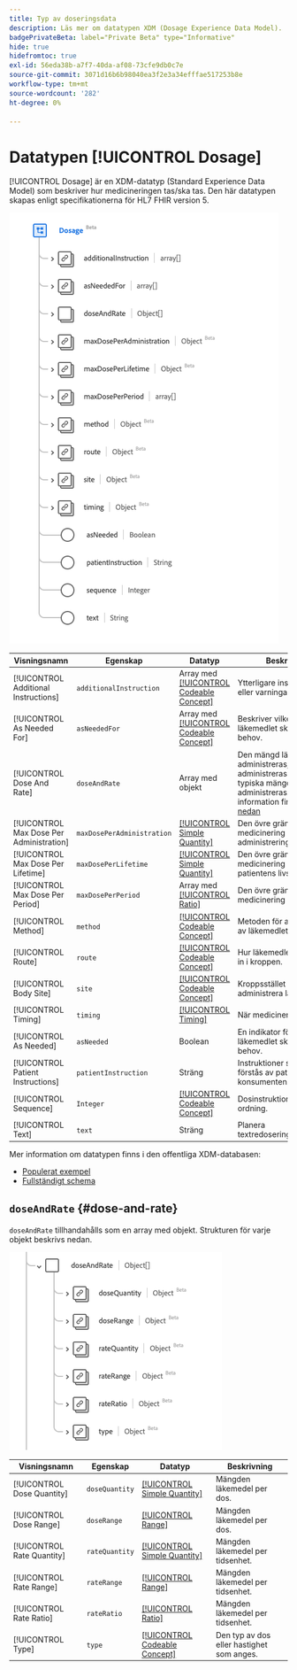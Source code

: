 ```yaml
---
title: Typ av doseringsdata
description: Läs mer om datatypen XDM (Dosage Experience Data Model).
badgePrivateBeta: label="Private Beta" type="Informative"
hide: true
hidefromtoc: true
exl-id: 56eda38b-a7f7-40da-af08-73cfe9db0c7e
source-git-commit: 3071d16b6b98040ea3f2e3a34efffae517253b8e
workflow-type: tm+mt
source-wordcount: '282'
ht-degree: 0%

---
```


# Datatypen [!UICONTROL Dosage]

[!UICONTROL Dosage] är en XDM-datatyp (Standard Experience Data Model) som beskriver hur medicineringen tas/ska tas. Den här datatypen skapas enligt specifikationerna för HL7 FHIR version 5.

![Struktur för doseringsdatatyp](../../../images/healthcare/data-types/dosage/dosage.png)

| Visningsnamn | Egenskap | Datatyp | Beskrivning |
| --- | --- | --- | --- |
| [!UICONTROL Additional Instructions] | `additionalInstruction` | Array med [[!UICONTROL Codeable Concept]](../data-types/codeable-concept.md) | Ytterligare instruktioner eller varningar till patienten. |
| [!UICONTROL As Needed For] | `asNeededFor` | Array med [[!UICONTROL Codeable Concept]](../data-types/codeable-concept.md) | Beskriver vilket ämne läkemedlet ska tas i vid behov. |
| [!UICONTROL Dose And Rate] | `doseAndRate` | Array med objekt | Den mängd läkemedel som administreras, ska administreras eller den typiska mängd som ska administreras. Mer information finns i avsnittet [nedan](#dose-and-rate) |
| [!UICONTROL Max Dose Per Administration] | `maxDosePerAdministration` | [[!UICONTROL Simple Quantity]](../data-types/simple-quantity.md) | Den övre gränsen för medicinering per administrering. |
| [!UICONTROL Max Dose Per Lifetime] | `maxDosePerLifetime` | [[!UICONTROL Simple Quantity]](../data-types/simple-quantity.md) | Den övre gränsen för medicinering per patientens livstid. |
| [!UICONTROL Max Dose Per Period] | `maxDosePerPeriod` | Array med [[!UICONTROL Ratio]](../data-types/ratio.md) | Den övre gränsen för medicinering per tidsenhet. |
| [!UICONTROL Method] | `method` | [[!UICONTROL Codeable Concept]](../data-types/codeable-concept.md) | Metoden för administrering av läkemedlet. |
| [!UICONTROL Route] | `route` | [[!UICONTROL Codeable Concept]](../data-types/codeable-concept.md) | Hur läkemedlet ska komma in i kroppen. |
| [!UICONTROL Body Site] | `site` | [[!UICONTROL Codeable Concept]](../data-types/codeable-concept.md) | Kroppsstället för att administrera läkemedlet. |
| [!UICONTROL Timing] | `timing` | [[!UICONTROL Timing]](../data-types/timing.md) | När medicinering skall ges. |
| [!UICONTROL As Needed] | `asNeeded` | Boolean | En indikator för om läkemedlet ska tas efter behov. |
| [!UICONTROL Patient Instructions] | `patientInstruction` | Sträng | Instruktioner som ska förstås av patienten eller konsumenten. |
| [!UICONTROL Sequence] | `Integer` | [[!UICONTROL Codeable Concept]](../data-types/codeable-concept.md) | Dosinstruktionernas ordning. |
| [!UICONTROL Text] | `text` | Sträng | Planera textredoseringsanvisningar. |

Mer information om datatypen finns i den offentliga XDM-databasen:

* [Populerat exempel](https://github.com/adobe/xdm/blob/master/extensions/industry/healthcare/fhir/datatypes/dosage.example.1.json)
* [Fullständigt schema](https://github.com/adobe/xdm/blob/master/extensions/industry/healthcare/fhir/datatypes/dosage.schema.json)

## `doseAndRate` {#dose-and-rate}

`doseAndRate` tillhandahålls som en array med objekt. Strukturen för varje objekt beskrivs nedan.

![dos- och frekvensstruktur](../../../images/healthcare/data-types/dosage/dose-and-rate.png)

| Visningsnamn | Egenskap | Datatyp | Beskrivning |
| --- | --- | --- | --- |
| [!UICONTROL Dose Quantity] | `doseQuantity` | [[!UICONTROL Simple Quantity]](../data-types/simple-quantity.md) | Mängden läkemedel per dos. |
| [!UICONTROL Dose Range] | `doseRange` | [[!UICONTROL Range]](../data-types/range.md) | Mängden läkemedel per dos. |
| [!UICONTROL Rate Quantity] | `rateQuantity` | [[!UICONTROL Simple Quantity]](../data-types/simple-quantity.md) | Mängden läkemedel per tidsenhet. |
| [!UICONTROL Rate Range] | `rateRange` | [[!UICONTROL Range]](../data-types/range.md) | Mängden läkemedel per tidsenhet. |
| [!UICONTROL Rate Ratio] | `rateRatio` | [[!UICONTROL Ratio]](../data-types/ratio.md) | Mängden läkemedel per tidsenhet. |
| [!UICONTROL Type] | `type` | [[!UICONTROL Codeable Concept]](../data-types/codeable-concept.md) | Den typ av dos eller hastighet som anges. |
